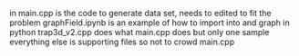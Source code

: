 in main.cpp is the code to generate data set, needs to edited to fit the problem
graphField.ipynb is an example of how to import into and graph in python
trap3d_v2.cpp does what main.cpp does but only one sample
everything else is supporting files so not to crowd main.cpp
